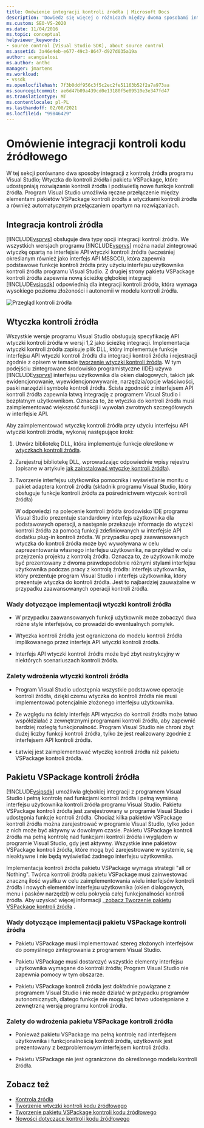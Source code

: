 ```yaml
---
title: Omówienie integracji kontroli źródła | Microsoft Docs
description: 'Dowiedz się więcej o różnicach między dwoma sposobami integracji kontroli źródła z programem Visual Studio: wtyczką kontroli źródła i pakietu VSPackage.'
ms.custom: SEO-VS-2020
ms.date: 11/04/2016
ms.topic: conceptual
helpviewer_keywords:
- source control [Visual Studio SDK], about source control
ms.assetid: 3a46e4eb-e677-49c3-8647-d927d035a19a
author: acangialosi
ms.author: anthc
manager: jmartens
ms.workload:
- vssdk
ms.openlocfilehash: 7f3b0ddf956c3f5c2ec2fe51163b52f2a7a973aa
ms.sourcegitcommit: ae6d47b09a439cd0e13180f5e89510e3e347fd47
ms.translationtype: MT
ms.contentlocale: pl-PL
ms.lasthandoff: 02/08/2021
ms.locfileid: "99846429"
---
```

# <a name="source-control-integration-overview"></a>Omówienie integracji kontroli kodu źródłowego
W tej sekcji porównano dwa sposoby integracji z kontrolą źródła programu Visual Studio; Wtyczka do kontroli źródła i pakietu VSPackage, które udostępniają rozwiązanie kontroli źródła i podświetlą nowe funkcje kontroli źródła. Program Visual Studio umożliwia ręczne przełączenie między elementami pakietów VSPackage kontroli źródła a wtyczkami kontroli źródła a również automatycznym przełączaniem opartym na rozwiązaniach.

## <a name="source-control-integration"></a>Integracja kontroli źródła
 [!INCLUDE[vsprvs](../../code-quality/includes/vsprvs_md.md)] obsługuje dwa typy opcji integracji kontroli źródła. We wszystkich wersjach programu [!INCLUDE[vsprvs](../../code-quality/includes/vsprvs_md.md)] można nadal zintegrować wtyczkę opartą na interfejsie API wtyczki kontroli źródła (wcześniej określanym również jako interfejs API MSSCCI), która zapewnia podstawowe funkcje kontroli źródła przy użyciu interfejsu użytkownika kontroli źródła programu Visual Studio. Z drugiej strony pakietu VSPackage kontroli źródła zapewnia nową ścieżkę głębokiej integracji [!INCLUDE[vsipsdk](../../extensibility/includes/vsipsdk_md.md)] odpowiednią dla integracji kontroli źródła, która wymaga wysokiego poziomu złożoności i autonomii w modelu kontroli źródła.

 ![Przegląd kontroli źródła](../../extensibility/internals/media/sourcectnrloverview.gif "SourceCtnrlOverview")

## <a name="source-control-plug-in"></a>Wtyczka kontroli źródła
 Wszystkie wersje programu Visual Studio obsługują specyfikację API wtyczki kontroli źródła w wersji 1,2 jako ścieżkę integracji. Implementacja wtyczki kontroli źródła zapisuje plik DLL, który implementuje funkcje interfejsu API wtyczki kontroli źródła dla integracji kontroli źródła i rejestracji zgodnie z opisem w temacie [tworzenie wtyczki kontroli źródła](../../extensibility/internals/creating-a-source-control-plug-in.md). W tym podejściu zintegrowane środowisko programistyczne (IDE) używa [!INCLUDE[vsprvs](../../code-quality/includes/vsprvs_md.md)] interfejsu użytkownika dla okien dialogowych, takich jak ewidencjonowanie, wyewidencjonowywanie, narzędzia/opcje właściwości, paski narzędzi i symbole kontroli źródła. Ścisła zgodność z interfejsem API kontroli źródła zapewnia łatwą integrację z programem Visual Studio i bezpłatnym użytkownikom. Oznacza to, że wtyczka do kontroli źródła musi zaimplementować większość funkcji i wywołań zwrotnych szczegółowych w interfejsie API.

 Aby zaimplementować wtyczkę kontroli źródła przy użyciu interfejsu API wtyczki kontroli źródła, wykonaj następujące kroki:

1. Utwórz bibliotekę DLL, która implementuje funkcje określone w [wtyczkach kontroli źródła](../../extensibility/source-control-plug-ins.md).

2. Zarejestruj bibliotekę DLL, wprowadzając odpowiednie wpisy rejestru (opisane w artykule [jak zainstalować wtyczkę kontroli źródła](../../extensibility/internals/how-to-install-a-source-control-plug-in.md)).

3. Tworzenie interfejsu użytkownika pomocnika i wyświetlanie monitu o pakiet adaptera kontroli źródła (składnik programu Visual Studio, który obsługuje funkcje kontroli źródła za pośrednictwem wtyczek kontroli źródła)

   W odpowiedzi na polecenie kontroli źródła środowisko IDE programu Visual Studio prezentuje standardowy interfejs użytkownika dla podstawowych operacji, a następnie przekazuje informacje do wtyczki kontroli źródła za pomocą funkcji zdefiniowanych w interfejsie API dodatku plug-in kontroli źródła. W przypadku opcji zaawansowanych wtyczka do kontroli źródła może być wywoływana w celu zaprezentowania własnego interfejsu użytkownika, na przykład w celu przejrzenia projektu z kontrolą źródła. Oznacza to, że użytkownik może być prezentowany z dwoma prawdopodobnie różnymi stylami interfejsu użytkownika podczas pracy z kontrolą źródła: interfejs użytkownika, który prezentuje program Visual Studio i interfejs użytkownika, który prezentuje wtyczka do kontroli źródła. Jest to najbardziej zauważalne w przypadku zaawansowanych operacji kontroli źródła.

### <a name="drawbacks-to-implementing-a-source-control-plug-in"></a>Wady dotyczące implementacji wtyczki kontroli źródła

- W przypadku zaawansowanych funkcji użytkownik może zobaczyć dwa różne style interfejsów, co prowadzi do ewentualnych pomyłek.

- Wtyczka kontroli źródła jest ograniczona do modelu kontroli źródła implikowanego przez interfejs API wtyczki kontroli źródła.

- Interfejs API wtyczki kontroli źródła może być zbyt restrykcyjny w niektórych scenariuszach kontroli źródła.

### <a name="advantages-to-implementing-a-source-control-plug-in"></a>Zalety wdrożenia wtyczki kontroli źródła

- Program Visual Studio udostępnia wszystkie podstawowe operacje kontroli źródła, dzięki czemu wtyczka do kontroli źródła nie musi implementować potencjalnie złożonego interfejsu użytkownika.

- Ze względu na ścisły interfejs API wtyczka do kontroli źródła może łatwo współdziałać z zewnętrznymi programami kontroli źródła, aby zapewnić bardziej rozległą funkcjonalność. Program Visual Studio nie chroni zbyt dużej liczby funkcji kontroli źródła, tylko że jest realizowany zgodnie z interfejsem API kontroli źródła.

- Łatwiej jest zaimplementować wtyczkę kontroli źródła niż pakietu VSPackage kontroli źródła.

## <a name="source-control-vspackage"></a>Pakietu VSPackage kontroli źródła
 [!INCLUDE[vsipsdk](../../extensibility/includes/vsipsdk_md.md)] umożliwia głębokiej integracji z programem Visual Studio i pełną kontrolę nad funkcjami kontroli źródła i pełną wymianą interfejsu użytkownika kontroli źródła programu Visual Studio. Pakietu VSPackage kontroli źródła jest zarejestrowany w programie Visual Studio i udostępnia funkcje kontroli źródła. Chociaż kilka pakietów VSPackage kontroli źródła można zarejestrować w programie Visual Studio, tylko jeden z nich może być aktywny w dowolnym czasie. Pakietu VSPackage kontroli źródła ma pełną kontrolę nad funkcjami kontroli źródła i wyglądem w programie Visual Studio, gdy jest aktywny. Wszystkie inne pakietów VSPackage kontroli źródła, które mogą być zarejestrowane w systemie, są nieaktywne i nie będą wyświetlać żadnego interfejsu użytkownika.

 Implementacja kontroli źródła pakietu VSPackage wymaga strategii "all or Nothing". Twórca kontroli źródła pakietu VSPackage musi zainwestować znaczną ilość wysiłku w celu zaimplementowania wielu interfejsów kontroli źródła i nowych elementów interfejsu użytkownika (okien dialogowych, menu i pasków narzędzi) w celu pokrycia całej funkcjonalności kontroli źródła. Aby uzyskać więcej informacji [, zobacz Tworzenie pakietu VSPackage kontroli źródła](../../extensibility/internals/creating-a-source-control-vspackage.md) .

### <a name="drawbacks-to-implementing-a-source-control-vspackage"></a>Wady dotyczące implementacji pakietu VSPackage kontroli źródła

- Pakietu VSPackage musi implementować szereg złożonych interfejsów do pomyślnego zintegrowania z programem Visual Studio.

- Pakietu VSPackage musi dostarczyć wszystkie elementy interfejsu użytkownika wymagane do kontroli źródła; Program Visual Studio nie zapewnia pomocy w tym obszarze.

- Pakietu VSPackage kontroli źródła jest dokładnie powiązane z programem Visual Studio i nie może działać w przypadku programów autonomicznych, dlatego funkcje nie mogą być łatwo udostępniane z zewnętrzną wersją programu kontroli źródła.

### <a name="advantages-to-implementing-a-source-control-vspackage"></a>Zalety do wdrożenia pakietu VSPackage kontroli źródła

- Ponieważ pakietu VSPackage ma pełną kontrolę nad interfejsem użytkownika i funkcjonalnością kontroli źródła, użytkownik jest prezentowany z bezproblemowym interfejsem kontroli źródła.

- Pakietu VSPackage nie jest ograniczone do określonego modelu kontroli źródła.

## <a name="see-also"></a>Zobacz też
- [Kontrola źródła](../../extensibility/internals/source-control.md)
- [Tworzenie wtyczki kontroli kodu źródłowego](../../extensibility/internals/creating-a-source-control-plug-in.md)
- [Tworzenie pakietu VSPackage kontroli kodu źródłowego](../../extensibility/internals/creating-a-source-control-vspackage.md)
- [Nowości dotyczące kontroli kodu źródłowego](../../extensibility/internals/what-s-new-in-source-control.md)
